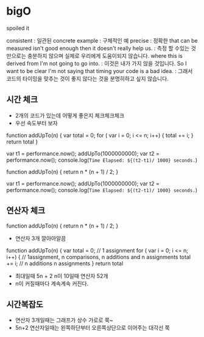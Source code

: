 # bigO

spoiled it

consistent : 일관된
concrete example : 구체적인 예
precise : 정확한
that can be measured isn't good enough then it doesn't really help us. : 측정 할 수있는 것만으로는 충분하지 않으며 실제로 우리에게 도움이되지 않습니다.
where this is derived from I'm not going to go into. : 이것은 내가 가지 않을 것입니다.
So I want to be clear I'm not saying that timing your code is a bad idea. : 그래서 코드의 타이밍을 맞추는 것이 좋지 않다는 것을 분명히하고 싶지 않습니다.

## 시간 체크

- 2개의 코드가 있는데 어떻게 좋은지 체크체크체크
- 우선 속도부터 보자

function addUpTo(n) {
  var total = 0;
  for ( var i = 0; i <= n; i++) {
    total += i;
  }
  return total
}

var t1 = performance.now();
addUpTo(1000000000);
var t2 = performance.now();
console.log(`Time Elapsed: ${(t2-t1)/ 1000} seconds.`)  

function addUpTo(n) {
  return n * (n + 1) / 2;
}

var t1 = performance.now();
addUpTo(1000000000);
var t2 = performance.now();
console.log(`Time Elapsed: ${(t2-t1)/ 1000} seconds.`)  


## 연산자 체크

function addUpTo(n) {
  return n * (n + 1) / 2;
}

- 연산자 3개 깔아아알끔

function addUpTo(n) {
  var total = 0; // 1 assignment
  for ( var i = 0; i <= n; i++) { // 1assignment, n comparisons, n additions and n assignments
    total += i; // n additions n assignments
  }
  return total

- 최대일때 5n + 2  n이 10일때 연산자 52개
- n이 커질때마다 계속계속 커진다.

## 시간복잡도

- 연산자 3개일때는 그래프가 상수 가로로 쭉~
- 5n+2 연산자일때는 왼쪽하단부터 오른쪽상단으로 이어주는 대각선 쭉